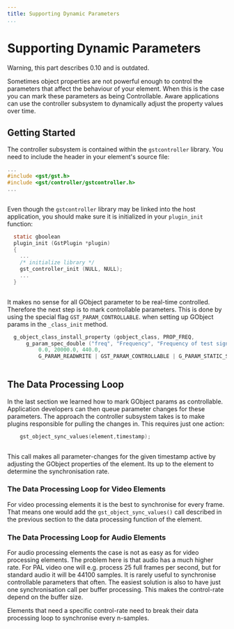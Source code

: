 ```yaml
---
title: Supporting Dynamic Parameters
...
```


# Supporting Dynamic Parameters

Warning, this part describes 0.10 and is outdated.

Sometimes object properties are not powerful enough to control the
parameters that affect the behaviour of your element. When this is the
case you can mark these parameters as being Controllable. Aware
applications can use the controller subsystem to dynamically adjust the
property values over time.

## Getting Started

The controller subsystem is contained within the `gstcontroller`
library. You need to include the header in your element's source file:

``` c
...
#include <gst/gst.h>
#include <gst/controller/gstcontroller.h>
...
  
```

Even though the `gstcontroller` library may be linked into the host
application, you should make sure it is initialized in your
`plugin_init` function:

``` c
  static gboolean
  plugin_init (GstPlugin *plugin)
  {
    ...
    /* initialize library */
    gst_controller_init (NULL, NULL);
    ...
  }
  
```

It makes no sense for all GObject parameter to be real-time controlled.
Therefore the next step is to mark controllable parameters. This is done
by using the special flag `GST_PARAM_CONTROLLABLE`. when setting up
GObject params in the `_class_init` method.

``` c
  g_object_class_install_property (gobject_class, PROP_FREQ,
      g_param_spec_double ("freq", "Frequency", "Frequency of test signal",
          0.0, 20000.0, 440.0,
          G_PARAM_READWRITE | GST_PARAM_CONTROLLABLE | G_PARAM_STATIC_STRINGS));
  
```

## The Data Processing Loop

In the last section we learned how to mark GObject params as
controllable. Application developers can then queue parameter changes
for these parameters. The approach the controller subsystem takes is to
make plugins responsible for pulling the changes in. This requires just
one action:

``` c
    gst_object_sync_values(element,timestamp);
  
```

This call makes all parameter-changes for the given timestamp active by
adjusting the GObject properties of the element. Its up to the element
to determine the synchronisation rate.

### The Data Processing Loop for Video Elements

For video processing elements it is the best to synchronise for every
frame. That means one would add the `gst_object_sync_values()` call
described in the previous section to the data processing function of the
element.

### The Data Processing Loop for Audio Elements

For audio processing elements the case is not as easy as for video
processing elements. The problem here is that audio has a much higher
rate. For PAL video one will e.g. process 25 full frames per second, but
for standard audio it will be 44100 samples. It is rarely useful to
synchronise controllable parameters that often. The easiest solution is
also to have just one synchronisation call per buffer processing. This
makes the control-rate depend on the buffer size.

Elements that need a specific control-rate need to break their data
processing loop to synchronise every n-samples.

